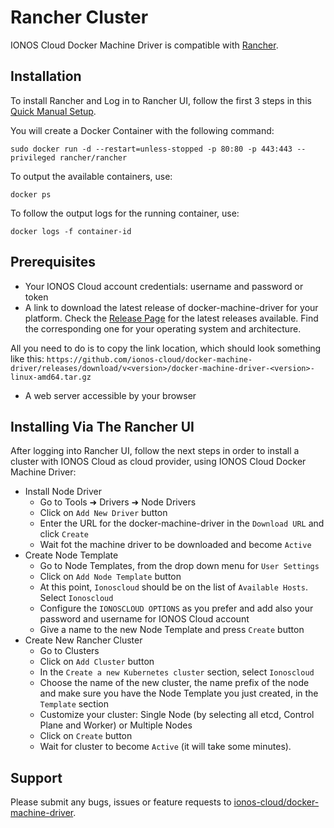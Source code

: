 # Rancher Cluster

IONOS Cloud Docker Machine Driver is compatible with [Rancher](https://rancher.com/).

## Installation

To install Rancher and Log in to Rancher UI, follow the first 3 steps in this [Quick Manual Setup](https://rancher.com/docs/rancher/v2.x/en/quick-start-guide/deployment/quickstart-manual-setup/).

You will create a Docker Container with the following command:

```text
sudo docker run -d --restart=unless-stopped -p 80:80 -p 443:443 --privileged rancher/rancher
```

To output the available containers, use:

```text
docker ps
```

To follow the output logs for the running container, use:

```text
docker logs -f container-id
```

## Prerequisites

* Your IONOS Cloud account credentials: username and password or token
* A link to download the latest release of docker-machine-driver for your platform. Check the [Release Page](https://github.com/ionos-cloud/docker-machine-driver/releases) for the latest releases available. Find the corresponding one for your operating system and architecture. 

All you need to do is to copy the link location, which should look something like this: `https://github.com/ionos-cloud/docker-machine-driver/releases/download/v<version>/docker-machine-driver-<version>-linux-amd64.tar.gz`

* A web server accessible by your browser

## Installing Via The Rancher UI

After logging into Rancher UI, follow the next steps in order to install a cluster with IONOS Cloud as cloud provider, using IONOS Cloud Docker Machine Driver:

* Install Node Driver
  * Go to Tools ➜ Drivers ➜ Node Drivers
  * Click on `Add New Driver` button
  * Enter the URL for the docker-machine-driver in the `Download URL` and click `Create`
  * Wait fot the machine driver to be downloaded and become `Active`
* Create Node Template
  * Go to Node Templates, from the drop down menu for `User Settings`
  * Click on `Add Node Template` button
  * At this point, `Ionoscloud` should be on the list of `Available Hosts`. Select `Ionoscloud`
  * Configure the `IONOSCLOUD OPTIONS` as you prefer and add also your password and username for IONOS Cloud account
  * Give a name to the new Node Template and press `Create` button
* Create New Rancher Cluster
  * Go to Clusters
  * Click on `Add Cluster` button
  * In the `Create a new Kubernetes cluster` section, select `Ionoscloud`
  * Choose the name of the new cluster, the name prefix of the node and make sure you have the Node Template you just created, in the `Template` section
  * Customize your cluster: Single Node \(by selecting all etcd, Control Plane and Worker\) or Multiple Nodes
  * Click on `Create` button
  * Wait for cluster to become `Active` \(it will take some minutes\).

## Support

Please submit any bugs, issues or feature requests to [ionos-cloud/docker-machine-driver](https://github.com/ionos-cloud/docker-machine-driver/issues/new/choose).

